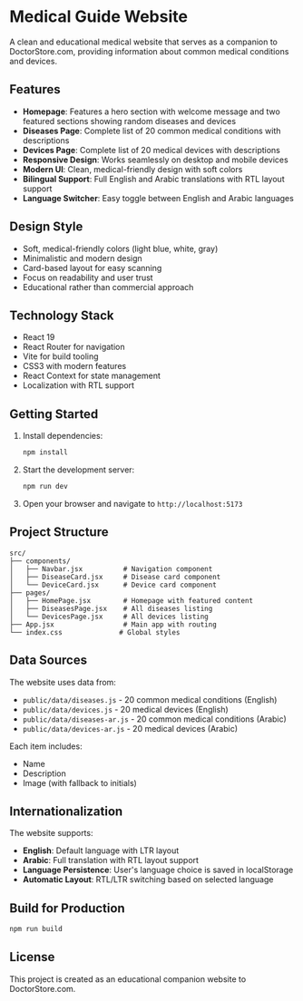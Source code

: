# Medical Guide Website

A clean and educational medical website that serves as a companion to DoctorStore.com, providing information about common medical conditions and devices.

## Features

- **Homepage**: Features a hero section with welcome message and two featured sections showing random diseases and devices
- **Diseases Page**: Complete list of 20 common medical conditions with descriptions
- **Devices Page**: Complete list of 20 medical devices with descriptions
- **Responsive Design**: Works seamlessly on desktop and mobile devices
- **Modern UI**: Clean, medical-friendly design with soft colors
- **Bilingual Support**: Full English and Arabic translations with RTL layout support
- **Language Switcher**: Easy toggle between English and Arabic languages

## Design Style

- Soft, medical-friendly colors (light blue, white, gray)
- Minimalistic and modern design
- Card-based layout for easy scanning
- Focus on readability and user trust
- Educational rather than commercial approach

## Technology Stack

- React 19
- React Router for navigation
- Vite for build tooling
- CSS3 with modern features
- React Context for state management
- Localization with RTL support

## Getting Started

1. Install dependencies:
   ```bash
   npm install
   ```

2. Start the development server:
   ```bash
   npm run dev
   ```

3. Open your browser and navigate to `http://localhost:5173`

## Project Structure

```
src/
├── components/
│   ├── Navbar.jsx          # Navigation component
│   ├── DiseaseCard.jsx     # Disease card component
│   └── DeviceCard.jsx      # Device card component
├── pages/
│   ├── HomePage.jsx        # Homepage with featured content
│   ├── DiseasesPage.jsx    # All diseases listing
│   └── DevicesPage.jsx     # All devices listing
├── App.jsx                 # Main app with routing
└── index.css              # Global styles
```

## Data Sources

The website uses data from:
- `public/data/diseases.js` - 20 common medical conditions (English)
- `public/data/devices.js` - 20 medical devices (English)
- `public/data/diseases-ar.js` - 20 common medical conditions (Arabic)
- `public/data/devices-ar.js` - 20 medical devices (Arabic)

Each item includes:
- Name
- Description
- Image (with fallback to initials)

## Internationalization

The website supports:
- **English**: Default language with LTR layout
- **Arabic**: Full translation with RTL layout support
- **Language Persistence**: User's language choice is saved in localStorage
- **Automatic Layout**: RTL/LTR switching based on selected language

## Build for Production

```bash
npm run build
```

## License

This project is created as an educational companion website to DoctorStore.com.
